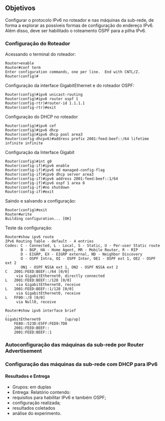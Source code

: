 ## Objetivos
Configurar o protocolo IPv6 no roteador e nas máquinas da sub-rede, de forma a explorar as possíveis formas de configuração do endereço IPv6. Além disso, deve ser habilitado o roteamento OSPF para a pilha IPv6.

### Configuração do Roteador

Acessando o terminal do roteador:
```
Router>enable
Router#conf term
Enter configuration commands, one per line.  End with CNTL/Z.
Router(config)#
```

Configuração da interface GigabitEthernet e do roteador OSPF:
```
Router(config)#ipv6 unicast-routing 
Router(config)#ipv6 router ospf 1
Router(config-rtr)#router-id 1.1.1.1
Router(config-rtr)#exit
```

Configuração do DHCP no roteador
```
Router(config)#ipv6 cef
Router(config)#ipv6 dhcp
Router(config)#ipv6 dhcp pool area3 
Router(config-dhcpv6)#address prefix 2001:feed:beef::/64 lifetime infinite infinite
```

Configuração da Interface Gigabit
```
Router(config)#int g0
Router(config-if)#ipv6 enable
Router(config-if)#ipv6 nd managed-config-flag 
Router(config-if)#ipv6 dhcp server area3
Router(config-if)#ipv6 address 2001:feed:beef::1/64
Router(config-if)#ipv6 ospf 1 area 0
Router(config-if)#no shutdown
Router(config-if)#exit
```

Saindo e salvando a configuração:
```
Router(config)#exit
Router#write
Building configuration... [OK]
```

Teste da configuração:

```
Router#show ipv6 route
IPv6 Routing Table - default - 4 entries
Codes: C - Connected, L - Local, S - Static, U - Per-user Static route
       B - BGP, HA - Home Agent, MR - Mobile Router, R - RIP
       D - EIGRP, EX - EIGRP external, ND - Neighbor Discovery
       O - OSPF Intra, OI - OSPF Inter, OE1 - OSPF ext 1, OE2 - OSPF ext 2
       ON1 - OSPF NSSA ext 1, ON2 - OSPF NSSA ext 2
C   2001:FEED:BEEF::/64 [0/0]
     via GigabitEthernet0, directly connected
L   2001:FEED:BEEF::/128 [0/0]
     via GigabitEthernet0, receive
L   2001:FEED:BEEF::1/128 [0/0]
     via GigabitEthernet0, receive
L   FF00::/8 [0/0]
     via Null0, receive
```

```
Router#show ipv6 interface brief 
...
GigabitEthernet0           [up/up]
    FE80::523D:E5FF:FED9:7D0
    2001:FEED:BEEF::
    2001:FEED:BEEF::1
```

### Autoconfiguração das máquinas da sub-rede por Router Advertisement
### Configuração das máquinas da sub-rede com DHCP para IPv6

#### Resultados e Entrega
- Grupos: em duplas
- Entrega: Relatório contendo:
 - requisitos para habilitar IPv6 e também OSPF;
 - configuração realizada;
 - resultados coletados
 - análise do experimento. 

